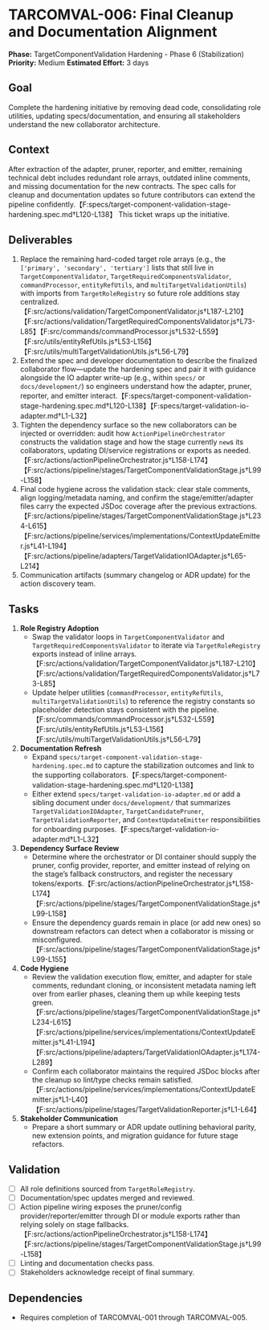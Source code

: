 # TARCOMVAL-006: Final Cleanup and Documentation Alignment

**Phase:** TargetComponentValidation Hardening - Phase 6 (Stabilization)
**Priority:** Medium
**Estimated Effort:** 3 days

## Goal

Complete the hardening initiative by removing dead code, consolidating role utilities, updating specs/documentation, and ensuring all stakeholders understand the new collaborator architecture.

## Context

After extraction of the adapter, pruner, reporter, and emitter, remaining technical debt includes redundant role arrays, outdated inline comments, and missing documentation for the new contracts. The spec calls for cleanup and documentation updates so future contributors can extend the pipeline confidently.【F:specs/target-component-validation-stage-hardening.spec.md†L120-L138】 This ticket wraps up the initiative.

## Deliverables

1. Replace the remaining hard-coded target role arrays (e.g., the `['primary', 'secondary', 'tertiary']` lists that still live in `TargetComponentValidator`, `TargetRequiredComponentsValidator`, `commandProcessor`, `entityRefUtils`, and `multiTargetValidationUtils`) with imports from `TargetRoleRegistry` so future role additions stay centralized.【F:src/actions/validation/TargetComponentValidator.js†L187-L210】【F:src/actions/validation/TargetRequiredComponentsValidator.js†L73-L85】【F:src/commands/commandProcessor.js†L532-L559】【F:src/utils/entityRefUtils.js†L53-L156】【F:src/utils/multiTargetValidationUtils.js†L56-L79】
2. Extend the spec and developer documentation to describe the finalized collaborator flow—update the hardening spec and pair it with guidance alongside the IO adapter write-up (e.g., within `specs/` or `docs/development/`) so engineers understand how the adapter, pruner, reporter, and emitter interact.【F:specs/target-component-validation-stage-hardening.spec.md†L120-L138】【F:specs/target-validation-io-adapter.md†L1-L32】
3. Tighten the dependency surface so the new collaborators can be injected or overridden: audit how `ActionPipelineOrchestrator` constructs the validation stage and how the stage currently `new`s its collaborators, updating DI/service registrations or exports as needed.【F:src/actions/actionPipelineOrchestrator.js†L158-L174】【F:src/actions/pipeline/stages/TargetComponentValidationStage.js†L99-L158】
4. Final code hygiene across the validation stack: clear stale comments, align logging/metadata naming, and confirm the stage/emitter/adapter files carry the expected JSDoc coverage after the previous extractions.【F:src/actions/pipeline/stages/TargetComponentValidationStage.js†L234-L615】【F:src/actions/pipeline/services/implementations/ContextUpdateEmitter.js†L41-L194】【F:src/actions/pipeline/adapters/TargetValidationIOAdapter.js†L65-L214】
5. Communication artifacts (summary changelog or ADR update) for the action discovery team.

## Tasks

1. **Role Registry Adoption**
   - Swap the validator loops in `TargetComponentValidator` and `TargetRequiredComponentsValidator` to iterate via `TargetRoleRegistry` exports instead of inline arrays.【F:src/actions/validation/TargetComponentValidator.js†L187-L210】【F:src/actions/validation/TargetRequiredComponentsValidator.js†L73-L85】
   - Update helper utilities (`commandProcessor`, `entityRefUtils`, `multiTargetValidationUtils`) to reference the registry constants so placeholder detection stays consistent with the pipeline.【F:src/commands/commandProcessor.js†L532-L559】【F:src/utils/entityRefUtils.js†L53-L156】【F:src/utils/multiTargetValidationUtils.js†L56-L79】
2. **Documentation Refresh**
   - Expand `specs/target-component-validation-stage-hardening.spec.md` to capture the stabilization outcomes and link to the supporting collaborators.【F:specs/target-component-validation-stage-hardening.spec.md†L120-L138】
   - Either extend `specs/target-validation-io-adapter.md` or add a sibling document under `docs/development/` that summarizes `TargetValidationIOAdapter`, `TargetCandidatePruner`, `TargetValidationReporter`, and `ContextUpdateEmitter` responsibilities for onboarding purposes.【F:specs/target-validation-io-adapter.md†L1-L32】
3. **Dependency Surface Review**
   - Determine where the orchestrator or DI container should supply the pruner, config provider, reporter, and emitter instead of relying on the stage’s fallback constructors, and register the necessary tokens/exports.【F:src/actions/actionPipelineOrchestrator.js†L158-L174】【F:src/actions/pipeline/stages/TargetComponentValidationStage.js†L99-L158】
   - Ensure the dependency guards remain in place (or add new ones) so downstream refactors can detect when a collaborator is missing or misconfigured.【F:src/actions/pipeline/stages/TargetComponentValidationStage.js†L99-L155】
4. **Code Hygiene**
   - Review the validation execution flow, emitter, and adapter for stale comments, redundant cloning, or inconsistent metadata naming left over from earlier phases, cleaning them up while keeping tests green.【F:src/actions/pipeline/stages/TargetComponentValidationStage.js†L234-L615】【F:src/actions/pipeline/services/implementations/ContextUpdateEmitter.js†L41-L194】【F:src/actions/pipeline/adapters/TargetValidationIOAdapter.js†L174-L289】
   - Confirm each collaborator maintains the required JSDoc blocks after the cleanup so lint/type checks remain satisfied.【F:src/actions/pipeline/services/implementations/ContextUpdateEmitter.js†L1-L40】【F:src/actions/pipeline/stages/TargetValidationReporter.js†L1-L64】
5. **Stakeholder Communication**
   - Prepare a short summary or ADR update outlining behavioral parity, new extension points, and migration guidance for future stage refactors.

## Validation

- [ ] All role definitions sourced from `TargetRoleRegistry`.
- [ ] Documentation/spec updates merged and reviewed.
- [ ] Action pipeline wiring exposes the pruner/config provider/reporter/emitter through DI or module exports rather than relying solely on stage fallbacks.【F:src/actions/actionPipelineOrchestrator.js†L158-L174】【F:src/actions/pipeline/stages/TargetComponentValidationStage.js†L99-L158】
- [ ] Linting and documentation checks pass.
- [ ] Stakeholders acknowledge receipt of final summary.

## Dependencies

- Requires completion of TARCOMVAL-001 through TARCOMVAL-005.
